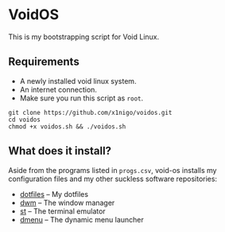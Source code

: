 # VoidOS
This is my bootstrapping script for Void Linux.

## Requirements
- A newly installed void linux system.
- An internet connection.
- Make sure you run this script as `root`.

```
git clone https://github.com/x1nigo/voidos.git
cd voidos
chmod +x voidos.sh && ./voidos.sh
```
## What does it install?
Aside from the programs listed in `progs.csv`, void-os installs my configuration files and my other suckless software repositories:
- [dotfiles](https://github.com/x1nigo/dotfiles) &ndash; My dotfiles
- [dwm](https://github.com/x1nigo/dwm) &ndash; The window manager
- [st](https://github.com/x1nigo/st) &ndash; The terminal emulator
- [dmenu](https://github.com/x1nigo/dmenu) &ndash; The dynamic menu launcher

